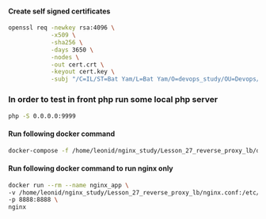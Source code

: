 #### Create self signed certificates
```bash
openssl req -newkey rsa:4096 \
            -x509 \
            -sha256 \
            -days 3650 \
            -nodes \
            -out cert.crt \
            -keyout cert.key \
            -subj "/C=IL/ST=Bat Yam/L=Bat Yam/O=devops_study/OU=Devops/CN=devops_study.nip.io/emailAddress=leonid.gaidai1989@gmail.com"
```

### In order to test in front php run some local php server
```bash
php -S 0.0.0.0:9999
```

#### Run following docker command 
```bash
docker-compose -f /home/leonid/nginx_study/Lesson_27_reverse_proxy_lb/docker-compose.yml up
```

#### Run following docker command to run nginx only
```bash
docker run --rm --name nginx_app \
-v /home/leonid/nginx_study/Lesson_27_reverse_proxy_lb/nginx.conf:/etc/nginx/nginx.conf:ro \
-p 8888:8888 \
nginx
```